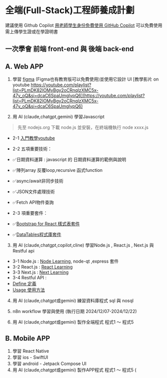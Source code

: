 
# 全端(Full-Stack)工程師養成計劃
建議使用 Github Copilot 
[用老師學生身份免費使用 GitHub Copilot](https://medium.com/%E5%BD%BC%E5%BE%97%E6%BD%98%E7%9A%84-swift-ios-app-%E9%96%8B%E7%99%BC%E5%95%8F%E9%A1%8C%E8%A7%A3%E7%AD%94%E9%9B%86/%E7%94%A8%E8%80%81%E5%B8%AB-%E5%AD%B8%E7%94%9F%E8%BA%AB%E4%BB%BD%E5%85%8D%E8%B2%BB%E4%BD%BF%E7%94%A8-github-copilot-223236e0e0e8)
 可以免費使用需上傳學生證或在學證明書

## 一次學會 前端 front-end 與 後端 back-end

## A. Web APP

1. 學習 [figma](https://www.figma.com) (Figma也有教育版可以免費使用)並使用它設計 UI
   [教學影片 on youtube https://youtube.com/playlist?list=PLmDK82IOMyBgy2oCRnqlzXMC5x-47y_oQ&si=dcaC6SpaUmgIypQ6](https://youtube.com/playlist?list=PLmDK82IOMyBgy2oCRnqlzXMC5x-47y_oQ&si=dcaC6SpaUmgIypQ6)

2. 用 AI (claude,chatgpt,gemini) 學習Javascript

>   先至 nodejs.org 下載 node.js 並安裝，在終端機執行 node xxxx.js 
   
+ 2-1 [入門教學youtube](https://youtu.be/0FLkwZ-PH2I?si=ZrUhfvpNxE-oj8Wp) 
   
+ 2-2 五項重要技術：
+ ✅日期資料運算 : javascript 的 日期資料運算的範例與說明
+ ✅陣列array 反覆loop,recursive 函式function
+ ✅async/await非同步技術
+ ✅JSON文件處理技術
+ ✅Fetch API物件查詢

+ 2-3 項重要套件：
+ ✅[Bootstrap for React 樣式表套件](https://react-bootstrap.netlify.app/)
+ ✅[DataTables程式庫套件](https://datatables.net/manual/react)

3. 用 AI (claude,chatgpt,copilot,cline) 學習Node.js , React.js , Next.js 與 Restful api 

+ 3-1 Node.js : [Node Learning](https://nodejs.org/en/learn/getting-started/introduction-to-nodejs), node-qt ,express 套件
+ 3-2 React.js : [React Learning](https://react.dev/learn)
+ 3-3 Next.js : [Next Learning](https://nextjs.org/learn)
+ 3-4 Restful API :
+ [Define 定義](https://aws.amazon.com/tw/what-is/restful-api/)
+ [Usage 使用方法](https://learn.microsoft.com/zh-tw/azure/architecture/best-practices/api-design#define-api-operations-in-terms-of-http-methods)

4. 用 AI (claude,chatgpt或gemini) 練習資料庫程式 sql 與 nosql  

5. n8n workflow 學習與使用 (執行日期 2024/12/07-2024/12/22)

6. 用 AI (claude,chatgpt或gemini) 製作全端程式 程式1 ～ 程式5  
   
## B. Mobile APP
1. 學習 React Native  
2. 學習 ios - SwiftUI  
3. 學習 android - Jetpack Compose UI  
4. 用 AI (claude,chatgpt或gemini) 製作APP程式 程式1 ～ 程式5 ( 

